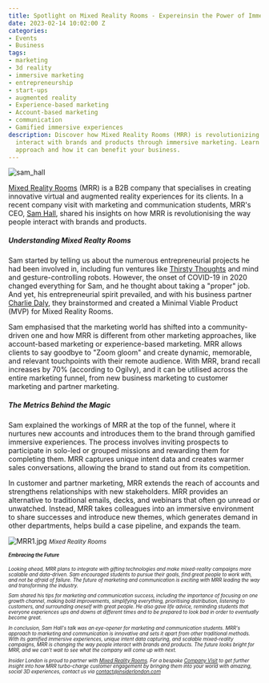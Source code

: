 ```yaml
---
title: Spotlight on Mixed Reality Rooms - Expereinsin the Power of Immersive Marketing
date: 2023-02-14 10:02:00 Z
categories:
- Events
- Business
tags:
- marketing
- 3d reality
- immersive marketing
- entrepreneurship
- start-ups
- augmented reality
- Experience-based marketing
- Account-based marketing
- communication
- Gamified immersive experiences
description: Discover how Mixed Reality Rooms (MRR) is revolutionizing the way people
  interact with brands and products through immersive marketing. Learn about MRR's
  approach and how it can benefit your business.
---
```


![sam_hall](/uploads/sam_hall.jpg)

[Mixed Reality Rooms](https://www.mixedrealityrooms.com/) (MRR) is a B2B company that specialises in creating innovative virtual and augmented reality experiences for its clients. In a recent company visit with marketing and communication students, MRR's CEO, [Sam Hall](https://www.linkedin.com/in/samueljameshall/), shared his insights on how MRR is revolutionising the way people interact with brands and products.

##### Understanding Mixed Realty Rooms

Sam started by telling us about the numerous entrepreneurial projects he had been involved in, including fun ventures like [Thirsty Thoughts](https://www.thirstythoughts.co.uk/) and mind and gesture-controlling robots. However, the onset of COVID-19 in 2020 changed everything for Sam, and he thought about taking a "proper" job. And yet, his entrepreneurial spirit prevailed, and with his business partner [Charlie Daly](https://www.linkedin.com/in/charlie-daly/), they brainstormed and created a Minimal Viable Product (MVP) for Mixed Reality Rooms.


Sam emphasised that the marketing world has shifted into a community-driven one and how MRR is different from other marketing approaches, like account-based marketing or experience-based marketing. MRR allows clients to say goodbye to "Zoom gloom" and create dynamic, memorable, and relevant touchpoints with their remote audience. With MRR, brand recall increases by 70% (according to Ogilvy), and it can be utilised across the entire marketing funnel, from new business marketing to customer marketing and partner marketing.

##### The Metrics Behind the Magic

Sam explained the workings of MRR at the top of the funnel, where it nurtures new accounts and introduces them to the brand through gamified immersive experiences. The process involves inviting prospects to participate in solo-led or grouped missions and rewarding them for completing them. MRR captures unique intent data and creates warmer sales conversations, allowing the brand to stand out from its competition.

In customer and partner marketing, MRR extends the reach of accounts and strengthens relationships with new stakeholders. MRR provides an alternative to traditional emails, decks, and webinars that often go unread or unwatched. Instead, MRR takes colleagues into an immersive environment to share successes and introduce new themes, which generates demand in other departments, helps build a case pipeline, and expands the team.

![MRR1.jpg](/uploads/MRR1.jpg)
<small><em>Mixed Reality Rooms<em><small>

##### Embracing the Future

Looking ahead, MRR plans to integrate with gifting technologies and make mixed-reality campaigns more scalable and data-driven. Sam encouraged students to pursue their goals, find great people to work with, and not be afraid of failure. The future of marketing and communication is exciting with MRR leading the way and transforming the industry.

Sam shared his tips for marketing and communication success, including the importance of focusing on one growth channel, making bold improvements, simplifying everything, prioritising distribution, listening to customers, and surrounding oneself with great people. He also gave life advice, reminding students that everyone experiences ups and downs at different times and to be prepared to look bad in order to eventually become great.

In conclusion, Sam Hall's talk was an eye-opener for marketing and communication students. MRR's approach to marketing and communication is innovative and sets it apart from other traditional methods. With its gamified immersive experiences, unique intent data capturing, and scalable mixed-reality campaigns, MRR is changing the way people interact with brands and products. The future looks bright for MRR, and we can't wait to see what the company will come up with next.

*Insider London is proud to partner with [Mixed Reality Rooms](https://www.mixedrealityrooms.com/). For a bespoke [Company Visit](https://www.insiderlondon.com/london/company-visits/) to get further insight into how MRR turbo-charge customer engagement by bringing them into your world with amazing, social 3D experiences, contact us via <a href="mailto:contact@insiderlondon.com">contact@insiderlondon.com</a>*
